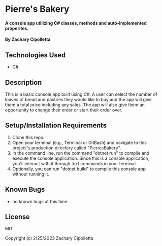 # Pierre's Bakery

#### A console app utilizing C# classes, methods and auto-implemented properites.

#### By Zachary Cipolletta

## Technologies Used

* C#

## Description
This is a basic console app built using C#.  A user can select the number of loaves of bread and pastries they would like to buy and the app will give them a total price including any sales.  The app will also give them an opportunity to change their order or start their order over.


## Setup/Installation Requirements

1. Clone this repo.
2. Open your terminal (e.g., Terminal or GitBash) and navigate to this project's production directory called "PierresBakery".
3. In the command line, run the command "dotnet run" to compile and execute the console application. Since this is a console application, you'll interact with it through text commands in your terminal.
4. Optionally, you can run "dotnet build" to compile this console app without running it.

## Known Bugs

* no known bugs at this time

## License
MIT

Copyright (c) 2/25/2023 Zachary Cipolletta
